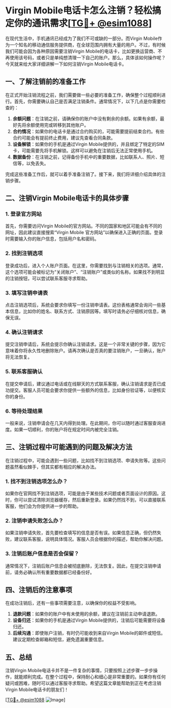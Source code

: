 # Virgin Mobile电话卡怎么注销？轻松搞定你的通讯需求[[TG💪+ @esim1088](https://t.me/s/esim1088)]

在现代生活中，手机通讯已经成为了我们不可或缺的一部分。而Virgin Mobile作为一个知名的移动通信服务提供商，在全球范围内拥有大量的用户。不过，有时候我们可能会因为各种原因需要注销Virgin Mobile的电话卡，比如更换运营商、不再使用该号码，或者只是单纯想清理一下自己的账户。那么，具体该如何操作呢？今天就来给大家详细讲解一下如何注销Virgin Mobile电话卡。

## 一、了解注销前的准备工作

在正式开始注销流程之前，我们需要做一些必要的准备工作，确保整个过程顺利进行。首先，你需要确认自己是否满足注销条件。通常情况下，以下几点是你需要检查的：

1. **余额问题**：在注销之前，请确保你的账户中没有剩余的余额。如果有余额，最好先将余额使用完或转移到其他账户。
2. **合约情况**：如果你的电话卡是通过合约购买的，可能需要提前结束合约。有些合约可能会有提前终止费用，建议先查看合同条款。
3. **设备解锁**：如果你的手机是通过Virgin Mobile提供的，并且绑定了特定的SIM卡，可能需要先将手机解锁。这样可以避免在注销后无法正常使用手机。
4. **数据备份**：在注销之前，记得备份手机中的重要数据，比如联系人、照片、短信等，以免丢失。

完成这些准备工作后，就可以着手准备注销了。接下来，我们将详细介绍具体的注销步骤。

## 二、注销Virgin Mobile电话卡的具体步骤

### 1. 登录官方网站

首先，你需要访问Virgin Mobile的官方网站。不同的国家和地区可能会有不同的网址，因此建议直接搜索“Virgin Mobile 官方网站”以确保进入正确的页面。登录时需要输入你的账户信息，包括用户名和密码。

### 2. 找到注销选项

登录成功后，进入个人账户页面。在这里，你需要找到与注销相关的选项。通常，这个选项可能会被标记为“关闭账户”、“注销账户”或类似的名称。如果找不到明显的注销按钮，可以尝试联系客服寻求帮助。

### 3. 填写注销申请表

点击注销选项后，系统会要求你填写一份注销申请表。这份表格通常会询问一些基本信息，比如你的姓名、联系方式、注销原因等。填写时请务必仔细核对信息，确保无误。

### 4. 确认注销请求

提交注销申请后，系统会提示你确认注销请求。这是一个非常关键的步骤，因为它意味着你将永久性地删除账户。请再次确认是否真的要注销账户，一旦确认，账户将无法恢复。

### 5. 联系客服确认

在提交申请后，建议通过电话或在线聊天的方式联系客服，确认注销请求是否已成功提交。客服人员可能会要求你提供一些额外的信息，比如身份验证等，以便核实你的身份。

### 6. 等待处理结果

一般来说，注销申请会在几天内得到处理。在此期间，你可以随时通过客服查询进度。如果一切顺利，你的账户将在规定时间内被完全注销。

## 三、注销过程中可能遇到的问题及解决方法

在注销过程中，可能会遇到一些问题，比如找不到注销选项、申请失败等。这些问题虽然看似棘手，但其实都有相应的解决办法。

### 1. 找不到注销选项怎么办？

如果你在官网找不到注销选项，可能是由于某些技术问题或者页面设计的原因。这时，你可以尝试清除浏览器缓存，然后重新登录。如果仍然找不到，可以直接联系客服，他们会为你提供进一步的帮助。

### 2. 注销申请失败怎么办？

如果注销申请失败，首先要检查填写的信息是否有误。如果信息正确，但仍然失败，建议联系客服，说明具体情况。客服人员会根据你的描述，帮助你解决问题。

### 3. 注销后账户信息是否会保留？

通常情况下，注销后账户信息会被彻底删除，无法恢复。因此，在提交注销申请前，请务必确认所有重要数据都已经备份好。

## 四、注销后的注意事项

在成功注销后，还有一些事项需要注意，以确保你的权益不受影响。

1. **退款问题**：如果你的账户中有未使用的余额，建议在注销前主动申请退款。
2. **设备归还**：如果你的手机是通过Virgin Mobile提供的，注销后可能需要将设备归还。
3. **后续沟通**：即使账户注销，有时仍可能收到来自Virgin Mobile的邮件或短信。建议定期检查邮箱和短信，避免遗漏重要信息。

## 五、总结

注销Virgin Mobile电话卡并不是一件复杂的事情，只要按照上述步骤一步步操作，就能顺利完成。在整个过程中，保持耐心和细心是非常重要的。如果你有任何疑问或困难，随时可以通过客服寻求帮助。希望这篇文章能帮助到正在考虑注销Virgin Mobile电话卡的朋友们！

[[TG💪+ @esim1088](https://t.me/s/esim1088) ![Image](https://i.postimg.cc/4NQfJmqS/Snipaste-2025-05-13-00-14-12.png)]